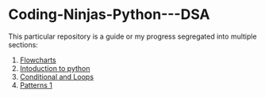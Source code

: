 # Coding-Ninjas-Python---DSA

This particular repository is a guide or my progress segregated into multiple sections:

1. [Flowcharts](https://github.com/haspdecrypted/Coding-Ninjas-Python---DSA/tree/main/Flowchart)
2. [Intoduction to python](https://github.com/haspdecrypted/Coding-Ninjas-Python---DSA/tree/main/Intro%20to%20python)
3. [Conditional and Loops](https://github.com/haspdecrypted/Coding-Ninjas-Python---DSA/tree/main/conditional%20and%20loops)
4. [Patterns 1](https://github.com/haspdecrypted/Coding-Ninjas-Python---DSA/tree/main/patterns1)
  
